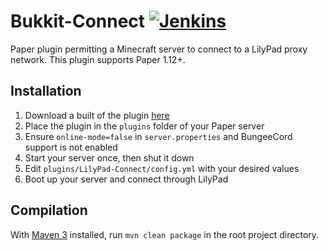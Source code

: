 # Bukkit-Connect [![Jenkins](https://img.shields.io/jenkins/s/http/ci.lilypadmc.org/Bukkit-Connect.svg?maxAge=2592000?style=flat-square)](http://ci.lilypadmc.org/job/Bukkit-Connect)

Paper plugin permitting a Minecraft server to connect to a LilyPad proxy network. 
This plugin supports Paper 1.12+.

## Installation

1. Download a built of the plugin [here](http://ci.lilypadmc.org/job/Bukkit-Connect/)
2. Place the plugin in the `plugins` folder of your Paper server
3. Ensure `online-mode=false` in `server.properties` and BungeeCord support is not enabled
4. Start your server once, then shut it down
5. Edit `plugins/LilyPad-Connect/config.yml` with your desired values
6. Boot up your server and connect through LilyPad

## Compilation

With [Maven 3](http://maven.apache.org/download.html) installed, run `mvn clean package` in the root project directory.
